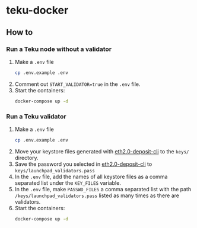 # teku-docker

## How to
### Run a Teku node without a validator

1. Make a `.env` file
   ```bash
   cp .env.example .env
   ```
1. Comment out `START_VALIDATOR=true` in the `.env` file.
1. Start the containers:
   ```bash
   docker-compose up -d
   ```

### Run a Teku validator

1. Make a `.env` file
   ```bash
   cp .env.example .env
   ```
1. Move your keystore files generated with [eth2.0-deposit-cli](https://github.com/ethereum/eth2.0-deposit-cli) to the `keys/` directory.
1. Save the password you selected in [eth2.0-deposit-cli](https://github.com/ethereum/eth2.0-deposit-cli) to `keys/launchpad_validators.pass`
1. In the `.env` file, add the names of all keystore files as a comma separated list under the `KEY_FILES` variable.
1. In the `.env` file, make `PASSWD_FILES` a comma separated list with the path `/keys/launchpad_validators.pass` listed as many times as there are validators.
1. Start the containers:
   ```bash
   docker-compose up -d
   ```
